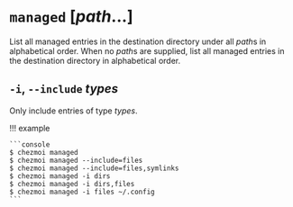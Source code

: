 # `managed` [*path*...]

List all managed entries in the destination directory under all *path*s in
alphabetical order. When no *path*s are supplied, list all managed entries in
the destination directory in alphabetical order.

## `-i`, `--include` *types*

Only include entries of type *types*.

!!! example

    ```console
    $ chezmoi managed
    $ chezmoi managed --include=files
    $ chezmoi managed --include=files,symlinks
    $ chezmoi managed -i dirs
    $ chezmoi managed -i dirs,files
    $ chezmoi managed -i files ~/.config
    ```

